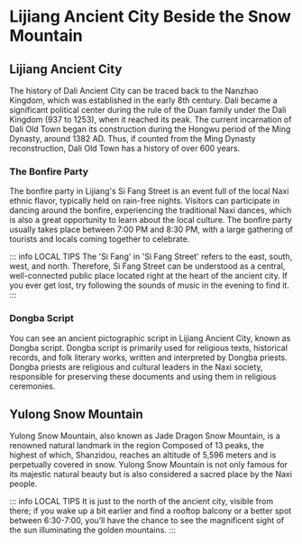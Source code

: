 # Lijiang Ancient City Beside the Snow Mountain

## Lijiang Ancient City

The history of Dali Ancient City can be traced back to the Nanzhao Kingdom, which was established in the early 8th century. Dali became a significant political center during the rule of the Duan family under the Dali Kingdom (937 to 1253), when it reached its peak. The current incarnation of Dali Old Town began its construction during the Hongwu period of the Ming Dynasty, around 1382 AD. Thus, if counted from the Ming Dynasty reconstruction, Dali Old Town has a history of over 600 years.

<YouTube link="https://youtu.be/UI5kl3ynt_k?si=Mwt4-jG_nKwsnur3&t=69">
<template #cover><img src="../../assets/youtube/impression-dali.jpg" /></template>
<template #title>Chinese Hospitality Left us Speechless</template>
<template #author>Two Mad Explorers</template>
<template #description>Today we are exploring the real Lijiang in Yunnan. We meet some incredibly friendly locals and have a good laugh with them.</template>
</YouTube>

<YouTube link="https://youtu.be/aZTqN-jM2Iw?si=poiEh1VXmFoIxD-4">
<template #cover><img src="../../assets/youtube/beyond-the-trip-viaggio-atemppo.png" /></template>
<template #title>Beyond The Trip - Viaggio a Tempo Indeterminato</template>
<template #author>Two Mad Explorers</template>
<template #description>Ci sono molti stereotipi sulla Cina e sui suoi abitanti. Oggi andiamo a vedere se quelli più comuni sono veri o falsi. E mentre facciamo queste ricerche, rimaniamo sconvolti da Lijiang e da quello che vediamo.</template>
</YouTube>

### The Bonfire Party

The bonfire party in Lijiang's Si Fang Street is an event full of the local Naxi ethnic flavor, typically held on rain-free nights. Visitors can participate in dancing around the bonfire, experiencing the traditional Naxi dances, which is also a great opportunity to learn about the local culture. The bonfire party usually takes place between 7:00 PM and 8:30 PM, with a large gathering of tourists and locals coming together to celebrate.

<YouTube link="https://youtu.be/I-qrZymMzoo?si=Wwhk63wI8F8pC64p">
<template #title>Bonfire Hit Jump Dance Party of Dali March Street Ethnic Festival, Yunnan, China</template>
<template #author>Chao's Travel Log 超思旅行日志</template>
<template #description>Bonfire Hit Jump Dance Party
Dali March Street Ethnic Festival</template>
</YouTube>

::: info LOCAL TIPS
The 'Si Fang' in 'Si Fang Street' refers to the east, south, west, and north. Therefore, Si Fang Street can be understood as a central, well-connected public place located right at the heart of the ancient city. If you ever get lost, try following the sounds of music in the evening to find it.
:::

### Dongba Script

You can see an ancient pictographic script in Lijiang Ancient City, known as Dongba script. Dongba script is primarily used for religious texts, historical records, and folk literary works, written and interpreted by Dongba priests. Dongba priests are religious and cultural leaders in the Naxi society, responsible for preserving these documents and using them in religious ceremonies.

## Yulong Snow Mountain

Yulong Snow Mountain, also known as Jade Dragon Snow Mountain, is a renowned natural landmark in the region Composed of 13 peaks, the highest of which, Shanzidou, reaches an altitude of 5,596 meters and is perpetually covered in snow. Yulong Snow Mountain is not only famous for its majestic natural beauty but is also considered a sacred place by the Naxi people.

::: info LOCAL TIPS
It is just to the north of the ancient city, visible from there; if you wake up a bit earlier and find a rooftop balcony or a better spot between 6:30-7:00, you’ll have the chance to see the magnificent sight of the sun illuminating the golden mountains.
:::

<YouTube link="https://youtu.be/MPw4SaS-C-M?si=0aht8SZ4ZBQzZLe7&t=169">
<template #cover><img src="../../assets/youtube/americans-in-china-not-what-we-expected.jpg" /></template>
<template #title>AMERICANS IN CHINA (not what we expected)</template>
<template #author>Gone with the Wynns</template>
<template #description>China is not all what we expected and trust me, as a couple of Americans, we certainly had some reservations about trekking through the country without a real plan. </template>
</YouTube>

<YouTube link="https://youtu.be/GzcvGQoOilE?si=KC3my4Wv-YYyGZDS">
<template #cover><img src="../../assets/youtube/you-need-oxygen-canisters-to-breathe-here.jpg" /></template>
<template #title>You need oxygen canisters to breathe here! - Dragon Snow Mountain Lijiang</template>
<template #author>Wilko Wanders</template>
<template #description>I climb to the highest peak of my life, (4,680 metres / 15,354 feet above sea level). It's a pretty fast climb too (There may be a cable car involved). As you ascend so quickly you need oxygen canisters to help you avoid altitude sickness! </template>
</YouTube>